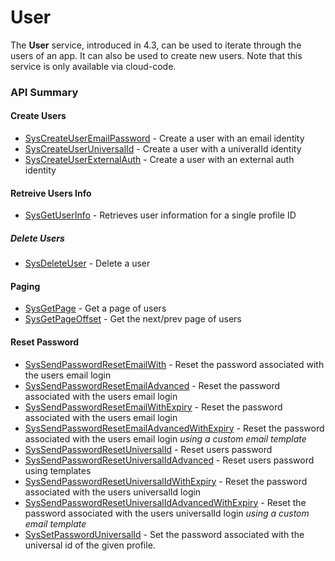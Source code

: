 # User








The **User** service, introduced in 4.3, can be used to iterate through the users of an app. It can also be used to create new users. Note that this service is only available via cloud-code.



### API Summary

#### Create Users
* [SysCreateUserEmailPassword](/api/capi/user/syscreateuseremailpassword) - Create a user with an email identity
* [SysCreateUserUniversalId](/api/capi/user/syscreateuseruniversalid) - Create a user with a univeralId identity
* [SysCreateUserExternalAuth](/api/capi/user/syscreateuserexternalauth) - Create a user with an external auth identity 

#### Retreive Users Info
* [SysGetUserInfo](/api/capi/user/sysgetuserinfo) - Retrieves user information for a single profile ID

##### Delete Users
* [SysDeleteUser](#capi-user-sysdeleteuser) - Delete a user

#### Paging
* [SysGetPage](/api/capi/user/sysgetpage) - Get a page of users 
* [SysGetPageOffset](/api/capi/user/sysgetpageoffset) - Get the next/prev page of users 

#### Reset Password
* [SysSendPasswordResetEmailWith](/api/capi/user/syssendpasswordresetemail) - Reset the password associated with the users email login
* [SysSendPasswordResetEmailAdvanced](/api/capi/user/syssendpasswordresetemailadvanced) - Reset the password associated with the users email login
* [SysSendPasswordResetEmailWithExpiry](/api/capi/user/syssendpasswordresetemailwithexpiry) - Reset the password associated with the users email login
* [SysSendPasswordResetEmailAdvancedWithExpiry](/api/capi/user/syssendpasswordresetemailadvancedwithexpiry) - Reset the password associated with the users email login _using a custom email template_
* [SysSendPasswordResetUniversalId](/api/capi/user/syssendpasswordresetuniversalid) - Reset users password
* [SysSendPasswordResetUniversalIdAdvanced](/api/capi/user/syssendpasswordresetuniversalidadvanced) - Reset users password using templates
* [SysSendPasswordResetUniversalIdWithExpiry](/api/capi/user/syssendpasswordresetuniversalidwithexpiry) - Reset the password associated with the users universalId login
* [SysSendPasswordResetUniversalIdAdvancedWithExpiry](/api/capi/user/syssendpasswordresetuniversalidadvancedwithexpiry) - Reset the password associated with the users universalId login _using a custom email template_
* [SysSetPasswordUniversalId](/api/capi/user/syssetpassworduniversalid) - Set the password associated with the universal id of the given profile.


<DocCardList />